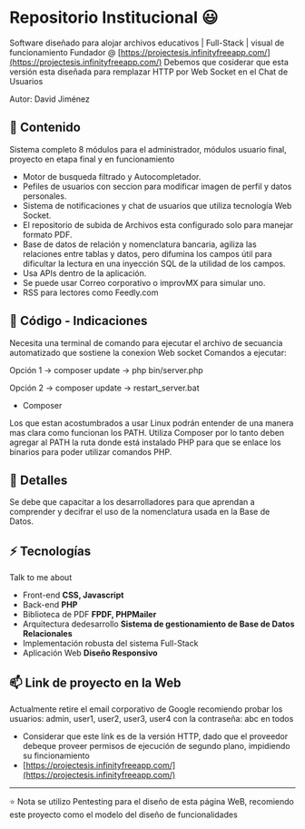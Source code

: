 # Repositorio Institucional 😃
Software diseñado para alojar archivos educativos | Full-Stack | visual de funcionamiento Fundador @ [https://projectesis.infinityfreeapp.com/](https://projectesis.infinityfreeapp.com/)
Debemos que cosiderar que esta versión esta diseñada para remplazar HTTP por Web Socket en el Chat de Usuarios

Autor: David Jiménez

## 👯 Contenido
Sistema completo 8 módulos para el administrador, módulos usuario final, proyecto en etapa final y en funcionamiento
- Motor de busqueda filtrado y Autocompletador.
- Pefiles de usuarios con seccion para modificar imagen de perfil y datos personales.
- Sistema de notificaciones y chat de usuarios que utiliza tecnología Web Socket.
- El repositorio de subida de Archivos esta configurado solo para manejar formato PDF.
- Base de datos de relación y nomenclatura bancaria, agiliza las relaciones entre tablas y datos, pero difumina los campos
  útil para dificultar la lectura en una inyección SQL de la utilidad de los campos.
- Usa APIs dentro de la aplicación.
- Se puede usar Correo corporativo o improvMX para simular uno.
- RSS para lectores como Feedly.com
## 💬 Código - Indicaciones
Necesita una terminal de comando para ejecutar el archivo de secuancia automatizado que sostiene la conexion Web socket
Comandos a ejecutar:

Opción 1
-> composer update
-> php bin/server.php

Opción 2
-> composer update
-> restart_server.bat

* Composer

Los que estan acostumbrados a usar Linux podrán entender de una manera mas clara como funcionan los PATH.
Utiliza Composer por lo tanto deben agregar al PATH la ruta donde está instalado PHP para que se enlace los binarios para poder utilizar comandos PHP.

## 🧐 Detalles
Se debe que capacitar a los desarrolladores para que aprendan a comprender y decifrar el uso de la nomenclatura usada en la Base de Datos.

## ⚡ Tecnologías
Talk to me about
- Front-end **CSS, Javascript**
- Back-end **PHP**
- Biblioteca de PDF **FPDF, PHPMailer**
- Arquitectura dedesarrollo **Sistema de gestionamiento de Base de Datos Relacionales**
- Implementación robusta del sistema Full-Stack
- Aplicación Web **Diseño Responsivo**

## 📫 Link de proyecto en la Web
Actualmente retire el email corporativo de Google recomiendo probar los usuarios: admin, user1, user2, user3, user4 con la contraseña: abc en todos
- Considerar que este línk es de la versión HTTP, dado que el proveedor debeque proveer permisos de ejecución de segundo plano, impidiendo su fincionamiento
- [https://projectesis.infinityfreeapp.com/](https://projectesis.infinityfreeapp.com/)
---
⭐️ Nota
se utilizo Pentesting para el diseño de esta página WeB, recomiendo este proyecto como el modelo del diseño de funcionalidades
